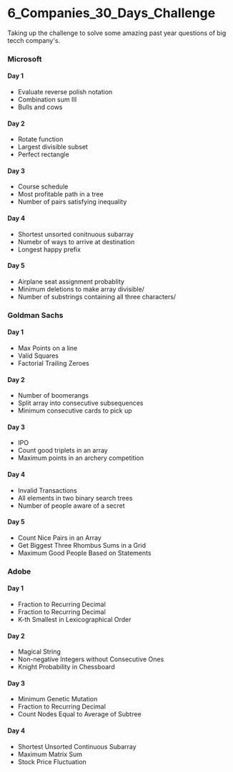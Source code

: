 # 6_Companies_30_Days_Challenge
<p>Taking up the challenge to solve some amazing past year questions of big tecch company's.</p>
<h3>Microsoft </h3>
<h4>Day 1</h4>
<ul>
<li>Evaluate reverse polish notation</li>
<li>Combination sum III</li>
<li>Bulls and cows</li>
</ul>

<h4>Day 2</h4>
<ul>
<li>Rotate function</li>
<li>Largest divisible subset</li>
<li>Perfect rectangle</li>
</ul>

<h4>Day 3</h4>
<ul>
<li>Course schedule</li>
<li>Most profitable path in a tree</li>
<li>Number of pairs satisfying inequality</li>
</ul>

<h4>Day 4</h4>
<ul>
<li>Shortest unsorted conitnuous subarray</li>
<li>Numebr of ways to arrive at destination</li>
<li>Longest happy prefix</li>
</ul>

<h4>Day 5</h4>
<ul>
<li>Airplane seat assignment probablity</li>
<li>Minimum deletions to make array divisible/</li>
<li>Number of substrings containing all three characters/</li>
</ul>

<h3>Goldman Sachs </h3>
<h4>Day 1</h4>
<ul>
<li>Max Points on a line</li>
<li>Valid Squares</li>
<li>Factorial Trailing Zeroes</li>
</ul>

<h4>Day 2</h4>
<ul>
<li>Number of boomerangs</li>
<li>Split array into consecutive subsequences</li>
<li>Minimum consecutive cards to pick up</li>
</ul>
<h4>Day 3</h4>
<ul>
<li>IPO</li>
<li>Count good triplets in an array</li>
<li>Maximum points in an archery competition</li>
</ul>
<h4>Day 4</h4>
<ul>
<li>Invalid Transactions</li>
<li>All elements in two binary search trees</li>
<li>Number of people aware of a secret</li>
</ul>
<h4>Day 5</h4>
<ul>
<li>Count Nice Pairs in an Array</li>
<li>Get Biggest Three Rhombus Sums in a Grid</li>
<li>Maximum Good People Based on Statements</li>
</ul>
<h3>Adobe </h3>
<h4>Day 1</h4>
<ul>
<li>Fraction to Recurring Decimal
</li>
<li>Fraction to Recurring Decimal
</li>
<li>K-th Smallest in Lexicographical Order</li>
</ul>
<h4>Day 2</h4>
<ul>
<li>Magical String
</li>
<li>Non-negative Integers without Consecutive Ones
</li>
<li>Knight Probability in Chessboard</li>
</ul>
<h4>Day 3</h4>
<ul>
<li>Minimum Genetic Mutation
</li>
<li>Fraction to Recurring Decimal
</li>
<li>Count Nodes Equal to Average of Subtree
</li>
</ul>
<h4>Day 4</h4>
<ul>
<li>Shortest Unsorted Continuous Subarray
</li>
<li>Maximum Matrix Sum
</li>
<li>Stock Price Fluctuation 
</li>
</ul>